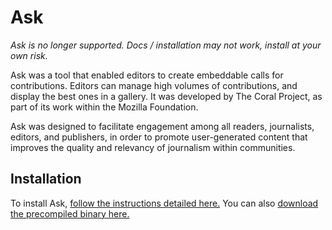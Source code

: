 # Ask

*Ask is no longer supported. Docs / installation may not work, install at your own risk.*

Ask was a tool that enabled editors to create embeddable calls for contributions. Editors can manage high volumes of contributions, and display the best ones in a gallery. It was developed by The Coral Project, as part of its work within the Mozilla Foundation.

Ask was designed to facilitate engagement among all readers, journalists, editors, and publishers, in order to promote user-generated content that improves the quality and relevancy of journalism within communities.

## Installation
To install Ask, [follow the instructions detailed here.](https://docs.coralproject.net/ask/products/ask/) You can also [download the precompiled binary here.](https://github.com/coralproject/ask-install)
